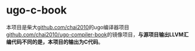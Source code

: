 # ugo-c-book

本项目是柴大[github.com/chai2010](github.com/chai2010)的ugo编译器项目[github.com/chai2010/ugo-compiler-book](github.com/chai2010/ugo-compiler-book)的镜像项目，**与源项目输出LLVM汇编代码不同的是，本项目的输出为C代码**。
